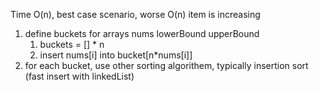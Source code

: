 Time O(n), best case scenario, worse O(n) item is increasing

1. define buckets for arrays nums lowerBound upperBound
   1. buckets = [] * n
   2. insert nums[i] into bucket[n*nums[i]]
2. for each bucket, use other sorting algorithem, typically insertion sort (fast insert with linkedList)
